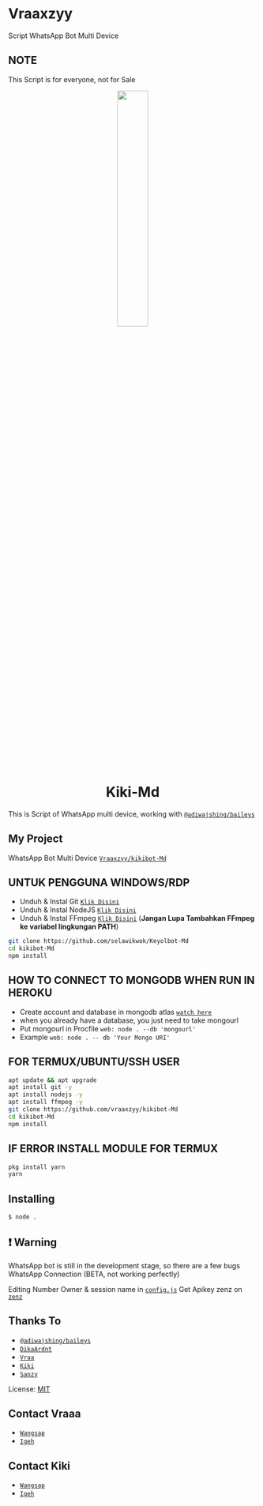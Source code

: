 # Vraaxzyy

Script WhatsApp Bot Multi Device

## NOTE

This Script is for everyone, not for Sale

<p align="center">
	<img src="https://telegra.ph/file/695d8d1ddb483aaf9a79e.jpg" width="35%" style="margin-left: auto;margin-right: auto;display: block;">
</p>
<h1 align="center">Kiki-Md</h1>

This is Script of WhatsApp multi device, working with [`@adiwajshing/baileys`](https://github.com/adiwajshing/baileys)

## My Project


WhatsApp Bot Multi Device [`Vraaxzyy/kikibot-Md`](https://github.com/vraaxzyy/kikibot-md)


## UNTUK PENGGUNA WINDOWS/RDP

* Unduh & Instal Git [`Klik Disini`](https://git-scm.com/downloads)
* Unduh & Instal NodeJS [`Klik Disini`](https://nodejs.org/en/download)
* Unduh & Instal FFmpeg [`Klik Disini`](https://ffmpeg.org/download.html) (**Jangan Lupa Tambahkan FFmpeg ke variabel lingkungan PATH**)


```bash
git clone https://github.com/selawikwok/Keyolbot-Md
cd kikibot-Md
npm install
```

## HOW TO CONNECT TO MONGODB WHEN RUN IN HEROKU

* Create account and database in mongodb atlas [`watch here`](https://youtu.be/rPqRyYJmx2g)
* when you already have a database, you just need to take mongourl
* Put mongourl in Procfile `web: node . --db 'mongourl'`
* Example `web: node . -- db 'Your Mongo URI'`



## FOR TERMUX/UBUNTU/SSH USER

```bash
apt update && apt upgrade
apt install git -y
apt install nodejs -y
apt install ffmpeg -y
git clone https://github.com/vraaxzyy/kikibot-Md
cd kikibot-Md
npm install
```

## IF ERROR INSTALL MODULE FOR TERMUX

```bash
pkg install yarn
yarn
```

## Installing
```bash
$ node .
```

## ❗ Warning
WhatsApp bot is still in the development stage, so there are a few bugs
WhatsApp Connection (BETA, not working perfectly)

Editing Number Owner & session name in [`config.js`](https://github.com/vraaxzyy/kikibot-Md/blob/master/settings.js)
Get Apikey zenz on [`zenz`](https://zenzapi.xyz/pricing)


## Thanks To
* [`@adiwajshing/baileys`](https://github.com/adiwajshing/baileys)
* [`DikaArdnt`](https://github.com/DikaArdnt)
* [`Vraa`](https://github.com/vraaxzyy)
* [`Kiki`](https://github.com/kiki-ajg)
* [`Sanzy`](https://github.com/sanzykawaiiii)

License: [MIT](https://en.wikipedia.org/wiki/MIT_License)

## Contact Vraaa 
* [`Wangsap`](https://wa.me/6283808840711)
* [`Igeh`](https://instagram.com/kikollyn)

## Contact Kiki
* [`Wangsap`](https://wa.me/6283184072215)
* [`Igeh`](https://instagram.com/kikollyn)

